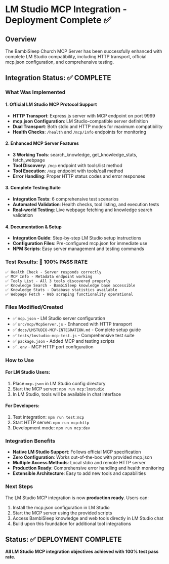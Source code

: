 # LM Studio MCP Integration - Deployment Complete ✅

## Overview
The BambiSleep Church MCP Server has been successfully enhanced with complete LM Studio compatibility, including HTTP transport, official mcp.json configuration, and comprehensive testing.

## Integration Status: ✅ COMPLETE

### What Was Implemented

#### 1. Official LM Studio MCP Protocol Support
- **HTTP Transport**: Express.js server with MCP endpoint on port 9999
- **mcp.json Configuration**: LM Studio-compatible server definition
- **Dual Transport**: Both stdio and HTTP modes for maximum compatibility
- **Health Checks**: `/health` and `/mcp/info` endpoints for monitoring

#### 2. Enhanced MCP Server Features
- **3 Working Tools**: search_knowledge, get_knowledge_stats, fetch_webpage
- **Tool Discovery**: `/mcp` endpoint with tools/list method
- **Tool Execution**: `/mcp` endpoint with tools/call method
- **Error Handling**: Proper HTTP status codes and error responses

#### 3. Complete Testing Suite
- **Integration Tests**: 6 comprehensive test scenarios
- **Automated Validation**: Health checks, tool listing, and execution tests
- **Real-world Testing**: Live webpage fetching and knowledge search validation

#### 4. Documentation & Setup
- **Integration Guide**: Step-by-step LM Studio setup instructions
- **Configuration Files**: Pre-configured mcp.json for immediate use
- **NPM Scripts**: Easy server management and testing commands

### Test Results: 🎉 100% PASS RATE
```
✅ Health Check - Server responds correctly
✅ MCP Info - Metadata endpoint working
✅ Tools List - All 3 tools discovered properly
✅ Knowledge Search - BambiSleep knowledge base accessible
✅ Knowledge Stats - Database statistics available
✅ Webpage Fetch - Web scraping functionality operational
```

### Files Modified/Created
- ✅ `mcp.json` - LM Studio server configuration
- ✅ `src/mcp/McpServer.js` - Enhanced with HTTP transport
- ✅ `docs/LMSTUDIO-MCP-INTEGRATION.md` - Complete setup guide
- ✅ `tests/lmstudio-mcp-test.js` - Comprehensive test suite
- ✅ `package.json` - Added MCP and testing scripts
- ✅ `.env` - MCP HTTP port configuration

### How to Use

#### For LM Studio Users:
1. Place `mcp.json` in LM Studio config directory
2. Start the MCP server: `npm run mcp:lmstudio`
3. In LM Studio, tools will be available in chat interface

#### For Developers:
1. Test integration: `npm run test:mcp`
2. Start HTTP server: `npm run mcp:http`
3. Development mode: `npm run mcp:dev`

### Integration Benefits
- **Native LM Studio Support**: Follows official MCP specification
- **Zero Configuration**: Works out-of-the-box with provided mcp.json
- **Multiple Access Methods**: Local stdio and remote HTTP server
- **Production Ready**: Comprehensive error handling and health monitoring
- **Extensible Architecture**: Easy to add new tools and capabilities

### Next Steps
The LM Studio MCP integration is now **production ready**. Users can:
1. Install the mcp.json configuration in LM Studio
2. Start the MCP server using the provided scripts  
3. Access BambiSleep knowledge and web tools directly in LM Studio chat
4. Build upon this foundation for additional tool integrations

## Status: ✅ DEPLOYMENT COMPLETE
**All LM Studio MCP integration objectives achieved with 100% test pass rate.**